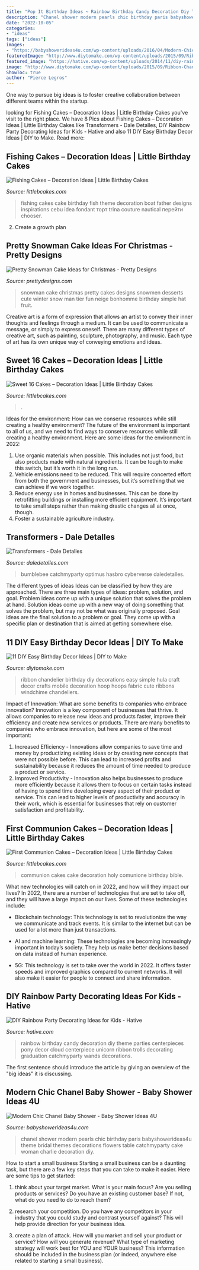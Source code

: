 ```yaml
---
title: "Pop It Birthday Ideas ~ Rainbow Birthday Candy Decoration Diy Theme Parties Centerpieces Pony Decor Cloud Centerpiece Unicorn Ribbon Trolls Decorating Graduation Catchmyparty Wands Decorations"
description: "Chanel shower modern pearls chic birthday paris babyshowerideas4u theme bridal themes decorations flowers table catchmyparty cake woman charlie decoration diy"
date: "2022-10-05"
categories:
- "ideas"
tags: ["ideas"]
images:
- "https://babyshowerideas4u.com/wp-content/uploads/2016/04/Modern-Chic-Chanel-Baby-Shower-Flowers-Pearls.jpg"
featuredImage: "http://www.diytomake.com/wp-content/uploads/2015/09/Ribbon-Chandelier.jpg"
featured_image: "https://hative.com/wp-content/uploads/2014/11/diy-rainbow-party-decorating-ideas/4-candy-decoration.jpg"
image: "http://www.diytomake.com/wp-content/uploads/2015/09/Ribbon-Chandelier.jpg"
ShowToc: true
author: "Pierce Legros"
---
```



One way to pursue big ideas is to foster creative collaboration between different teams within the startup.

	

		
looking for Fishing Cakes – Decoration Ideas | Little Birthday Cakes you've visit to the right place. We have 8 Pics about Fishing Cakes – Decoration Ideas | Little Birthday Cakes like Transformers - Dale Detalles, DIY Rainbow Party Decorating Ideas for Kids - Hative and also 11 DIY Easy Birthday Decor Ideas | DIY to Make. Read more:
		
    
## Fishing Cakes – Decoration Ideas | Little Birthday Cakes

<img loading=lazy src="http://www.littlebcakes.com/wp-content/uploads/2014/01/Fishing-Cakes-Images.jpg" onerror="this.onerror=null;this.src='https://tse3.mm.bing.net/th?id=OIP.PT8mZGQT0QsOmBA6coadawHaJ4&amp;pid=15.1';" alt="Fishing Cakes – Decoration Ideas | Little Birthday Cakes">

_Source: littlebcakes.com_

>fishing cakes cake birthday fish theme decoration boat father designs inspirations cebu idea fondant торт trina couture nautical перейти chooser. 

	

2. Create a growth plan 

    
## Pretty Snowman Cake Ideas For Christmas - Pretty Designs

<img loading=lazy src="http://www.prettydesigns.com/wp-content/uploads/2014/12/Desserts.jpg" onerror="this.onerror=null;this.src='https://tse3.mm.bing.net/th?id=OIP.rMdNlepkS8zfmm23vQJ5igHaJ3&amp;pid=15.1';" alt="Pretty Snowman Cake Ideas for Christmas - Pretty Designs">

_Source: prettydesigns.com_

>snowman cake christmas pretty cakes designs snowmen desserts cute winter snow man tier fun neige bonhomme birthday simple hat fruit. 

	

Creative art is a form of expression that allows an artist to convey their inner thoughts and feelings through a medium. It can be used to communicate a message, or simply to express oneself. There are many different types of creative art, such as painting, sculpture, photography, and music. Each type of art has its own unique way of conveying emotions and ideas.

    
## Sweet 16 Cakes – Decoration Ideas | Little Birthday Cakes

<img loading=lazy src="https://www.littlebcakes.com/wp-content/uploads/2014/02/Sweet-16-Cake-Designs.jpg" onerror="this.onerror=null;this.src='https://tse4.mm.bing.net/th?id=OIP.q4EwKaDHYu_Ow7TWRIpPMgHaLI&amp;pid=15.1';" alt="Sweet 16 Cakes – Decoration Ideas | Little Birthday Cakes">

_Source: littlebcakes.com_

>. 

	

Ideas for the environment: How can we conserve resources while still creating a healthy environment?
The future of the environment is important to all of us, and we need to find ways to conserve resources while still creating a healthy environment. Here are some ideas for the environment in 2022: 
1. Use organic materials when possible. This includes not just food, but also products made with natural ingredients. It can be tough to make this switch, but it’s worth it in the long run. 
2. Vehicle emissions need to be reduced. This will require concerted effort from both the government and businesses, but it’s something that we can achieve if we work together. 
3. Reduce energy use in homes and businesses. This can be done by retrofitting buildings or installing more efficient equipment. It’s important to take small steps rather than making drastic changes all at once, though. 
4. Foster a sustainable agriculture industry.

    
## Transformers - Dale Detalles

<img loading=lazy src="https://i2.wp.com/www.daledetalles.com/wp-content/uploads/2016/02/transformers15.jpg?resize=664%2C1000" onerror="this.onerror=null;this.src='https://tse4.mm.bing.net/th?id=OIP.43UnoiBpZ9I9csYwGFnDTgHaLJ&amp;pid=15.1';" alt="Transformers - Dale Detalles">

_Source: daledetalles.com_

>bumblebee catchmyparty optimus hasbro cyberverse daledetalles. 

	

The different types of ideas
Ideas can be classified by how they are approached. There are three main types of ideas: problem, solution, and goal. Problem ideas come up with a unique solution that solves the problem at hand. Solution ideas come up with a new way of doing something that solves the problem, but may not be what was originally proposed. Goal ideas are the final solution to a problem or goal. They come up with a specific plan or destination that is aimed at getting somewhere else.

    
## 11 DIY Easy Birthday Decor Ideas | DIY To Make

<img loading=lazy src="http://www.diytomake.com/wp-content/uploads/2015/09/Ribbon-Chandelier.jpg" onerror="this.onerror=null;this.src='https://tse4.mm.bing.net/th?id=OIP.noenl1HCBNMYO8N7IZNtBQHaLH&amp;pid=15.1';" alt="11 DIY Easy Birthday Decor Ideas | DIY to Make">

_Source: diytomake.com_

>ribbon chandelier birthday diy decorations easy simple hula craft decor crafts mobile decoration hoop hoops fabric cute ribbons windchime chandeliers. 

	

Impact of Innovation: What are some benefits to companies who embrace innovation?
Innovation is a key component of businesses that thrive. It allows companies to release new ideas and products faster, improve their efficiency and create new services or products. There are many benefits to companies who embrace innovation, but here are some of the most important: 
1. Increased Efficiency - Innovations allow companies to save time and money by productizing existing ideas or by creating new concepts that were not possible before. This can lead to increased profits and sustainability because it reduces the amount of time needed to produce a product or service. 
2. Improved Productivity - Innovation also helps businesses to produce more efficiently because it allows them to focus on certain tasks instead of having to spend time developing every aspect of their product or service. This can lead to higher levels of productivity and accuracy in their work, which is essential for businesses that rely on customer satisfaction and profitability.

    
## First Communion Cakes – Decoration Ideas | Little Birthday Cakes

<img loading=lazy src="http://www.littlebcakes.com/wp-content/uploads/2014/02/Pictures-of-First-Communion-Cakes.jpg" onerror="this.onerror=null;this.src='https://tse2.mm.bing.net/th?id=OIP.zfnm4-BTchu_Sb08NsrPoQHaMF&amp;pid=15.1';" alt="First Communion Cakes – Decoration Ideas | Little Birthday Cakes">

_Source: littlebcakes.com_

>communion cakes cake decoration holy comunione birthday bible. 

	

What new technologies will catch on in 2022, and how will they impact our lives?
In 2022, there are a number of technologies that are set to take off, and they will have a large impact on our lives. Some of these technologies include: 
- Blockchain technology: This technology is set to revolutionize the way we communicate and track events. It is similar to the internet but can be used for a lot more than just transactions. 

- AI and machine learning: These technologies are becoming increasingly important in today’s society. They help us make better decisions based on data instead of human experience. 

- 5G: This technology is set to take over the world in 2022. It offers faster speeds and improved graphics compared to current networks. It will also make it easier for people to connect and share information.

    
## DIY Rainbow Party Decorating Ideas For Kids - Hative

<img loading=lazy src="https://hative.com/wp-content/uploads/2014/11/diy-rainbow-party-decorating-ideas/4-candy-decoration.jpg" onerror="this.onerror=null;this.src='https://tse2.mm.bing.net/th?id=OIP.GfTxgQhCKywEmuWykiSTCAHaLG&amp;pid=15.1';" alt="DIY Rainbow Party Decorating Ideas for Kids - Hative">

_Source: hative.com_

>rainbow birthday candy decoration diy theme parties centerpieces pony decor cloud centerpiece unicorn ribbon trolls decorating graduation catchmyparty wands decorations. 

	

The first sentence should introduce the article by giving an overview of the "big ideas" it is discussing.

    
## Modern Chic Chanel Baby Shower - Baby Shower Ideas 4U

<img loading=lazy src="https://babyshowerideas4u.com/wp-content/uploads/2016/04/Modern-Chic-Chanel-Baby-Shower-Flowers-Pearls.jpg" onerror="this.onerror=null;this.src='https://tse4.mm.bing.net/th?id=OIP.wk8NWFwTcuRKs9vm3qj2AwHaJ4&amp;pid=15.1';" alt="Modern Chic Chanel Baby Shower - Baby Shower Ideas 4U">

_Source: babyshowerideas4u.com_

>chanel shower modern pearls chic birthday paris babyshowerideas4u theme bridal themes decorations flowers table catchmyparty cake woman charlie decoration diy. 

	

How to start a small business
Starting a small business can be a daunting task, but there are a few key steps that you can take to make it easier. Here are some tips to get started:
1. think about your target market. What is your main focus? Are you selling products or services? Do you have an existing customer base? If not, what do you need to do to reach them?

2. research your competition. Do you have any competitors in your industry that you could study and contrast yourself against? This will help provide direction for your business idea.

3. create a plan of attack. How will you market and sell your product or service? How will you generate revenue? What type of marketing strategy will work best for YOU and YOUR business? This information should be included in the business plan (or indeed, anywhere else related to starting a small business).


